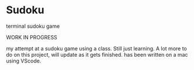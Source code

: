 # Sudoku
terminal sudoku game

WORK IN PROGRESS

my attempt at a sudoku game using a class. Still just learning. 
A lot more to do on this project, will update as it gets finished.
has been written on a mac using VScode.

